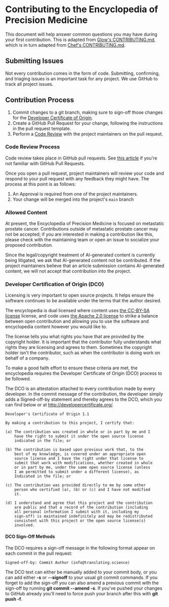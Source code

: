 # Contributing to the Encyclopedia of Precision Medicine

This document will help answer common questions you may have during your first contribution. This is adapted from [Glow's CONTRIBUTING.md](https://github.com/projectglow/glow/blob/main/CONTRIBUTING.md), which is in turn adapted from [Chef's CONTRIBUTING.md](https://github.com/chef/chef/blob/master/CONTRIBUTING.md).

## Submitting Issues

Not every contribution comes in the form of code. Submitting, confirming, and triaging issues is an important task for any project. We use GitHub to track all project issues.

## Contribution Process

1. Commit changes to a git branch, making sure to sign-off those changes for the [Developer Certificate of Origin](#developer-certification-of-origin-dco).
2. Create a GitHub Pull Request for your change, following the instructions in the pull request template.
3. Perform a [Code Review](#code-review-process) with the project maintainers on the pull request.

### Code Review Process

Code review takes place in GitHub pull requests. See [this article](https://help.github.com/articles/about-pull-requests/) if you're not familiar with GitHub Pull Requests.

Once you open a pull request, project maintainers will review your code and respond to your pull request with any feedback they might have. The process at this point is as follows:

1. An Approval is required from one of the project maintainers.
2. Your change will be merged into the project's `main` branch

### Allowed Content

At present, the Encyclopedia of Precision Medicine is focused on metastatic prostate cancer. Contributions outside of metastatic prostate cancer may not be accepted; if you are interested in making a contribution like this, please check with the maintaining team or open an issue to socialize your proposed contribution.

Since the legal/copyright treatment of AI-generated content is currently being litigated, we ask that AI-generated content not be contributed. If the project maintainers believe that an article submission contains AI-generated content, we will not accept that contribution into the project.

### Developer Certification of Origin (DCO)

Licensing is very important to open source projects. It helps ensure the software continues to be available under the terms that the author desired.

The encyclopedia is dual licensed where content uses [the CC-BY-SA license](https://creativecommons.org/licenses/by-sa/4.0/deed.en) license, and code uses [the Apache 2.0 license](https://github.com/translating-science/encyclopedia/blob/main/server/LICENSE.txt) to strike a balance between open contribution and allowing you to use the software and encyclopedia content however you would like to.

The license tells you what rights you have that are provided by the copyright holder. It is important that the contributor fully understands what rights they are licensing and agrees to them. Sometimes the copyright holder isn't the contributor, such as when the contributor is doing work on behalf of a company.

To make a good faith effort to ensure these criteria are met, the encyclopedia requires the Developer Certificate of Origin (DCO) process to be followed.

The DCO is an attestation attached to every contribution made by every developer. In the commit message of the contribution, the developer simply adds a Signed-off-by statement and thereby agrees to the DCO, which you can find below or at <http://developercertificate.org/>.

```
Developer's Certificate of Origin 1.1

By making a contribution to this project, I certify that:

(a) The contribution was created in whole or in part by me and I
    have the right to submit it under the open source license
    indicated in the file; or

(b) The contribution is based upon previous work that, to the
    best of my knowledge, is covered under an appropriate open
    source license and I have the right under that license to
    submit that work with modifications, whether created in whole
    or in part by me, under the same open source license (unless
    I am permitted to submit under a different license), as
    Indicated in the file; or

(c) The contribution was provided directly to me by some other
    person who certified (a), (b) or (c) and I have not modified
    it.

(d) I understand and agree that this project and the contribution
    are public and that a record of the contribution (including
    all personal information I submit with it, including my
    sign-off) is maintained indefinitely and may be redistributed
    consistent with this project or the open source license(s)
    involved.
```


#### DCO Sign-Off Methods

The DCO requires a sign-off message in the following format appear on each commit in the pull request:

```
Signed-off-by: Commit Author (info@translating.science)
```

The DCO text can either be manually added to your commit body, or you can add either **-s** or **--signoff** to your usual git commit commands. If you forget to add the sign-off you can also amend a previous commit with the sign-off by running **git commit --amend -s**. If you've pushed your changes to GitHub already you'll need to force push your branch after this with **git push -f**.

